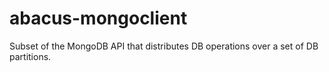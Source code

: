 abacus-mongoclient
===

Subset of the MongoDB API that distributes DB operations over a set of DB
partitions.
